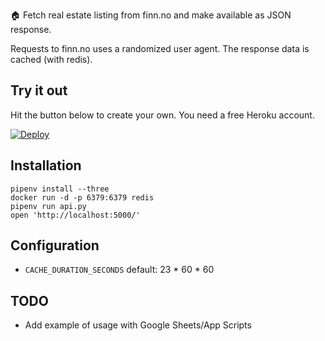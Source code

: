 🏠 Fetch real estate listing from finn.no and make available as JSON response.

Requests to finn.no uses a randomized user agent. The response data is cached (with redis).

## Try it out
Hit the button below to create your own. You need a free Heroku account.

[![Deploy](https://www.herokucdn.com/deploy/button.svg)](https://heroku.com/deploy?template=https://github.com/nikolaik/pyfinn/tree/master)


## Installation

    pipenv install --three
    docker run -d -p 6379:6379 redis
    pipenv run api.py
    open 'http://localhost:5000/'

## Configuration

- `CACHE_DURATION_SECONDS` default: 23 * 60 * 60

## TODO
- Add example of usage with Google Sheets/App Scripts
